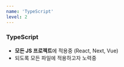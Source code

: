 ```yaml
---
name: 'TypeScript'
level: 2
---
```


### TypeScript

- **모든 JS 프로젝트**에 적용중 (React, Next, Vue)
- 되도록 모든 파일에 적용하고자 노력중